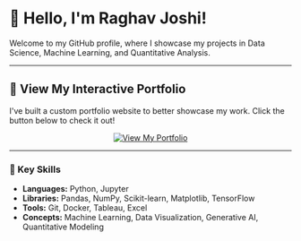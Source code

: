 # 👋 Hello, I'm Raghav Joshi!

Welcome to my GitHub profile, where I showcase my projects in Data Science, Machine Learning, and Quantitative Analysis.

---

## 🚀 View My Interactive Portfolio

I've built a custom portfolio website to better showcase my work. Click the button below to check it out!

<p align="center">
  <a href="https://YourUsername.github.io/YourRepositoryName">
    <img src="https://img.shields.io/badge/View_My_Portfolio-00AADD?style=for-the-badge&logo=rocket&logoColor=white" alt="View My Portfolio"/>
  </a>
</p>

---

### 🔧 Key Skills

- **Languages:** Python, Jupyter
- **Libraries:** Pandas, NumPy, Scikit-learn, Matplotlib, TensorFlow
- **Tools:** Git, Docker, Tableau, Excel
- **Concepts:** Machine Learning, Data Visualization, Generative AI, Quantitative Modeling
